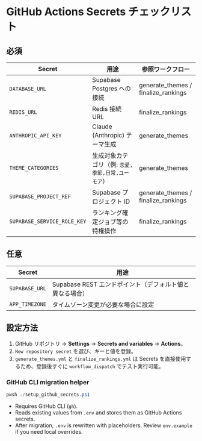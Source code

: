 # GitHub Actions Secrets チェックリスト

## 必須
| Secret | 用途 | 参照ワークフロー |
| ------ | ---- | ---------------- |
| `DATABASE_URL` | Supabase Postgres への接続 | generate_themes / finalize_rankings |
| `REDIS_URL` | Redis 接続 URL | finalize_rankings |
| `ANTHROPIC_API_KEY` | Claude (Anthropic) テーマ生成 | generate_themes |
| `THEME_CATEGORIES` | 生成対象カテゴリ（例: `恋愛,季節,日常,ユーモア`） | generate_themes |
| `SUPABASE_PROJECT_REF` | Supabase プロジェクト ID | generate_themes / finalize_rankings |
| `SUPABASE_SERVICE_ROLE_KEY` | ランキング確定ジョブ等の特権操作 | finalize_rankings |

## 任意
| Secret | 用途 |
| ------ | ---- |
| `SUPABASE_URL` | Supabase REST エンドポイント（デフォルト値と異なる場合） |
| `APP_TIMEZONE` | タイムゾーン変更が必要な場合に設定 |

## 設定方法
1. GitHub リポジトリ → **Settings** → **Secrets and variables** → **Actions**。  
2. `New repository secret` を選び、キーと値を登録。  
3. `generate_themes.yml` と `finalize_rankings.yml` は Secrets を直接使用するため、登録後すぐに `workflow_dispatch` でテスト実行可能。

### GitHub CLI migration helper
```powershell
pwsh ./setup_github_secrets.ps1
```
- Requires GitHub CLI (`gh`).
- Reads existing values from `.env` and stores them as GitHub Actions secrets.
- After migration, `.env` is rewritten with placeholders. Review `env.example` if you need local overrides.
